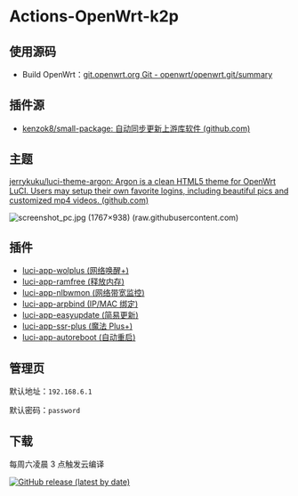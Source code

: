 # Actions-OpenWrt-k2p

## 使用源码

+ Build OpenWrt：[git.openwrt.org Git - openwrt/openwrt.git/summary](https://git.openwrt.org/openwrt/openwrt.git)

## 插件源

+ [kenzok8/small-package: 自动同步更新上游库软件 (github.com)](https://github.com/kenzok8/small-package)

## 主题

[jerrykuku/luci-theme-argon: Argon is a clean HTML5 theme for OpenWrt LuCI. Users may setup their own favorite logins, including beautiful pics and customized mp4 videos. (github.com)](https://github.com/jerrykuku/luci-theme-argon)

![screenshot_pc.jpg (1767×938) (raw.githubusercontent.com)](https://raw.githubusercontent.com/jerrykuku/luci-theme-argon/master/Screenshots/screenshot_pc.jpg)

## 插件

+ [luci-app-wolplus (网络唤醒+)](https://github.com/kenzok8/small-package/tree/main/luci-app-wolplus)
+ [luci-app-ramfree (释放内存)](https://github.com/kenzok8/small-package/tree/main/luci-app-ramfree)
+ [luci-app-nlbwmon (网络带宽监控)](https://git.openwrt.org/?p=project/luci.git;a=tree;f=applications/luci-app-nlbwmon;h=7bfd65f09041fe22a63a930d0bfb22529b172c73;hb=HEAD)
+ [luci-app-arpbind (IP/MAC 绑定)](https://github.com/coolsnowwolf/lede/tree/main/luci-app-arpbind)
+ [luci-app-easyupdate (简易更新)](https://github.com/kenzok8/small-package/tree/main/luci-app-easyupdate)
+ [luci-app-ssr-plus (魔法 Plus+)](https://github.com/kenzok8/small-package/tree/main/luci-app-ssr-plus)
+ [luci-app-autoreboot (自动重启)](https://github.com/kenzok8/small-package/tree/main/luci-app-autoreboot)

## 管理页

默认地址：`192.168.6.1`

默认密码：`password`

## 下载

每周六凌晨 3 点触发云编译

[![GitHub release (latest by date)](https://img.shields.io/github/v/release/SGPublic/k2p-lede?style=for-the-badge&label=Download)](https://github.com/SGPublic/k2p-lede/releases/latest)
